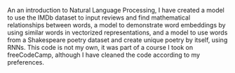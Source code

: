 An an introduction to Natural Language Processing, I have created a model to use the IMDb dataset to input reviews and find mathematical relationships between words, a model to demonstrate word embeddings by using similar words in vectorized representations, and a model to use words from a Shakespeare poetry dataset and create unique poetry by itself, using RNNs. This code is not my own, it was part of a course I took on freeCodeCamp, although I have cleaned the code according to my preferences. 
